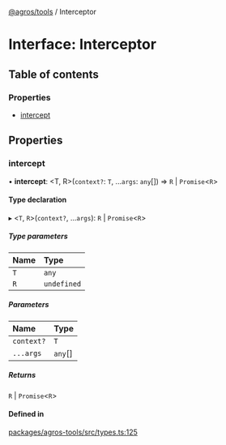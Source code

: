 [@agros/tools](../index.md) / Interceptor

# Interface: Interceptor

## Table of contents

### Properties

- [intercept](Interceptor.md#intercept)

## Properties

### <a id="intercept" name="intercept"></a> intercept

• **intercept**: <T, R\>(`context?`: `T`, ...`args`: `any`[]) => `R` \| `Promise`<`R`\>

#### Type declaration

▸ <`T`, `R`\>(`context?`, ...`args`): `R` \| `Promise`<`R`\>

##### Type parameters

| Name | Type |
| :------ | :------ |
| `T` | `any` |
| `R` | `undefined` |

##### Parameters

| Name | Type |
| :------ | :------ |
| `context?` | `T` |
| `...args` | `any`[] |

##### Returns

`R` \| `Promise`<`R`\>

#### Defined in

[packages/agros-tools/src/types.ts:125](https://github.com/agrosjs/agros/blob/9d250b9/packages/agros-tools/src/types.ts#L125)

